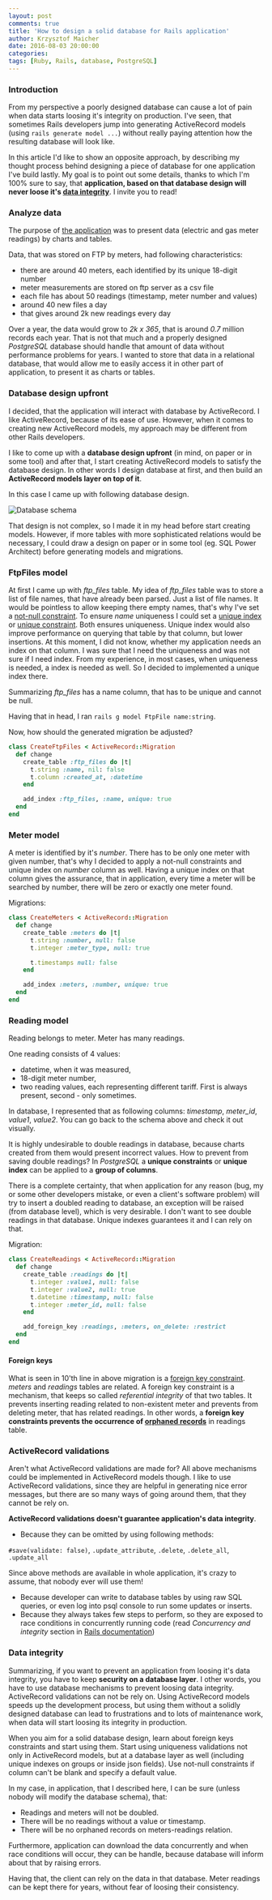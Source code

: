 ```yaml
---
layout: post
comments: true
title: 'How to design a solid database for Rails application'
author: Krzysztof Maicher
date: 2016-08-03 20:00:00
categories:
tags: [Ruby, Rails, database, PostgreSQL]
---
```


### Introduction

From my perspective a poorly designed database can cause a lot of pain when data starts loosing it's integrity on production.
I've seen, that sometimes Rails developers jump into generating ActiveRecord models (using `rails generate model ...`) without really paying attention how the resulting database will look like.

In this article I'd like to show an opposite approach, by describing my thought process behind designing a piece of database for one application I've build lastly.
My goal is to point out some details, thanks to which I'm 100% sure to say, that __application, based on that database design will never loose it's [data integrity](https://en.wikipedia.org/wiki/Data_integrity)__.
I invite you to read!

### Analyze data

The purpose of [the application](/freelance-ruby-or-rails-application-development) was to present data (electric and gas meter readings) by charts and tables.

Data, that was stored on FTP by meters, had following characteristics:

- there are around 40 meters, each identified by its unique 18-digit number
- meter measurements are stored on ftp server as a csv file
- each file has about 50 readings (timestamp, meter number and values)
- around 40 new files a day
- that gives around 2k new readings every day

Over a year, the data would grow to _2k x 365_, that is around _0.7_ million records each year.
That is not that much and a properly designed _PostgreSQL_ database should handle that amount of data without performance problems for years.
I wanted to store that data in a relational database, that would allow me to easily access it in other part of application, to present it as charts or tables.

### Database design upfront

I decided, that the application will interact with database by ActiveRecord. I like ActiveRecord, because of its ease of use.
However, when it comes to creating new ActiveRecord models, my approach may be different from other Rails developers.

I like to come up with a __database design upfront__ (in mind, on paper or in some tool) and after that, I start creating ActiveRecord models to satisfy the database design.
In other words I design database at first, and then build an __ActiveRecord models layer on top of it__.

In this case I came up with following database design.

![Database schema](/assets/gt_readings_db.png)

That design is not complex, so I made it in my head before start creating models.
However, if more tables with more sophisticated relations would be necessary, I could draw a design on paper or in some tool (eg. SQL Power Architect) before generating models and migrations.

### FtpFiles model

At first I came up with _ftp_files_ table. My idea of _ftp_files_ table was to store a list of file names, that have already been parsed. Just a list of file names.
It would be pointless to allow keeping there empty names, that's why I've set a [not-null constraint](https://www.postgresql.org/docs/9.3/static/ddl-constraints.html#AEN2486).
To ensure _name_ uniqueness I could set a [unique index](https://www.postgresql.org/docs/9.4/static/indexes-unique.html) or [unique constraint](https://www.postgresql.org/docs/9.3/static/ddl-constraints.html#DDL-CONSTRAINTS-UNIQUE-CONSTRAINTS).
Both ensures uniqueness.
Unique index would also improve performance on querying that table by that column, but lower insertions.
At this moment, I did not know, whether my application needs an index on that column.
I was sure that I need the uniqueness and was not sure if I need index.
From my experience, in most cases, when uniqueness is needed, a index is needed as well.
So I decided to implemented a unique index there.

Summarizing _ftp_files_ has a name column, that has to be unique and cannot be null.

Having that in head, I ran `rails g model FtpFile name:string`.

Now, how should the generated migration be adjusted?

```ruby
class CreateFtpFiles < ActiveRecord::Migration
  def change
    create_table :ftp_files do |t|
      t.string :name, nil: false
      t.column :created_at, :datetime
    end

    add_index :ftp_files, :name, unique: true
  end
end
```

### Meter model

A meter is identified by it's _number_.
There has to be only one meter with given number, that's why I decided to apply a not-null constraints and unique index on _number_ column as well.
Having a unique index on that column gives the assurance, that in application, every time a meter will be searched by number, there will be zero or exactly one meter found.

Migrations:

```ruby
class CreateMeters < ActiveRecord::Migration
  def change
    create_table :meters do |t|
      t.string :number, null: false
      t.integer :meter_type, null: true

      t.timestamps null: false
    end

    add_index :meters, :number, unique: true
  end
end
```

### Reading model

Reading belongs to meter. Meter has many readings.

One reading consists of 4 values:

- datetime, when it was measured,
- 18-digit meter number,
- two reading values, each representing different tariff. First is always present, second - only sometimes.

In database, I represented that as following columns: _timestamp_, _meter_id_, _value1_, _value2_. You can go back to the schema above and check it out visually.

It is highly undesirable to double readings in database, because charts created from them would present incorrect values.
How to prevent from saving double readings?
In _PostgreSQL_ a __unique constraints__ or __unique index__ can be applied to a __group of columns__.

There is a complete certainty, that when application for any reason (bug, my or some other developers mistake, or even a client's software problem) will try to insert a doubled reading to database, an exception will be raised (from database level), which is very desirable.
I don't want to see double readings in that database. Unique indexes guarantees it and I can rely on that.

Migration:

```ruby
class CreateReadings < ActiveRecord::Migration
  def change
    create_table :readings do |t|
      t.integer :value1, null: false
      t.integer :value2, null: true
      t.datetime :timestamp, null: false
      t.integer :meter_id, null: false
    end

    add_foreign_key :readings, :meters, on_delete: :restrict
  end
end
```

#### Foreign keys

What is seen in 10'th line in above migration is a [foreign key constraint](https://www.postgresql.org/docs/8.1/static/tutorial-fk.html).
_meters_ and _readings_ tables are related.
A foreign key constraint is a mechanism, that keeps so called _referential integrity_ of that two tables.
It prevents inserting reading related to non-existent meter and prevents from deleting meter, that has related readings.
In other words, a __foreign key constraints prevents the occurrence of [orphaned records](http://www.dhdursoassociates.com/database-glossary-3.html#orphan)__ in readings table.

### ActiveRecord validations

Aren't what ActiveRecord validations are made for? All above mechanisms could be implemented in ActiveRecord models though.
I like to use ActiveRecord validations, since they are helpful in generating nice error messages, but there are so many ways of going around them, that they cannot be rely on.

__ActiveRecord validations doesn't guarantee application's data integrity__.

- Because they can be omitted by using following methods:

`#save(validate: false)`, `.update_attribute`, `.delete`, `.delete_all`, `.update_all`

Since above methods are available in whole application, it's crazy to assume, that nobody ever will use them!

- Because developer can write to database tables by using raw SQL queries, or even log into psql console to run some updates or inserts.
- Because they always takes few steps to perform, so they are exposed to race conditions in concurrently running code (read _Concurrency and integrity_ section in [Rails documentation](http://apidock.com/rails/v4.2.1/ActiveRecord/Validations/ClassMethods/validates_uniqueness_of))

### Data integrity

Summarizing, if you want to prevent an application from loosing it's data integrity, you have to keep __security on a database layer__. I other words, you have to use database mechanisms to prevent loosing data integrity.
ActiveRecord validations can not be rely on.
Using ActiveRecord models speeds up the development process, but using them without a solidly designed database can lead to frustrations and to lots of maintenance work, when data will start loosing its integrity in production.

When you aim for a solid database design, learn about foreign keys constraints and start using them.
Start using uniqueness validations not only in ActiveRecord models, but at a database layer as well (including unique indexes on groups or inside json fields).
Use not-null constraints if column can't be blank and specify a default value.

In my case, in application, that I described here, I can be sure (unless nobody will modify the database schema), that:

- Readings and meters will not be doubled.
- There will be no readings without a value or timestamp.
- There will be no orphaned records on meters-readings relation.

Furthermore, application can download the data concurrently and when race conditions will occur, they can be handle, because database will inform about that by raising errors.

Having that, the client can rely on the data in that database. Meter readings can be kept there for years, without fear of loosing their consistency.
